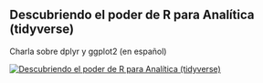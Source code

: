 ## Descubriendo el poder de R para Analítica (tidyverse)

Charla sobre dplyr y ggplot2 (en español)

[![Descubriendo el poder de R para Analítica (tidyverse)](https://img.youtube.com/vi/LnrhV949Gjg/0.jpg)](https://www.youtube.com/watch?v=LnrhV949Gjg)
